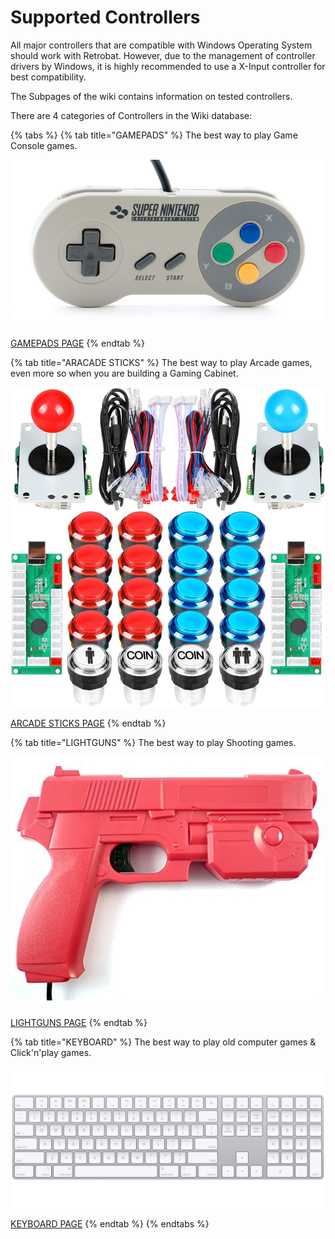 # Supported Controllers

All major controllers that are compatible with Windows Operating System should work with Retrobat. However, due to the management of controller drivers by Windows, it is highly recommended to use a X-Input controller for best compatibility.



The Subpages of the wiki contains information on tested controllers.



There are 4 categories of Controllers in the Wiki database:

{% tabs %}
{% tab title="GAMEPADS" %}
The best way to play Game Console games.

![](<../../.gitbook/assets/image (1) (3).png>)

[GAMEPADS PAGE](gamepads.md)
{% endtab %}

{% tab title="ARACADE STICKS" %}
The best way to play Arcade games, even more so when you are building a Gaming Cabinet.

![](<../../.gitbook/assets/image (4).png>)

[ARCADE STICKS PAGE](arcade-sticks.md)
{% endtab %}

{% tab title="LIGHTGUNS" %}
The best way to play Shooting games.

![](<../../.gitbook/assets/image (9) (1).png>)

[LIGHTGUNS PAGE](lightguns/)
{% endtab %}

{% tab title="KEYBOARD" %}
The best way to play old computer games & Click'n'play games.

![](<../../.gitbook/assets/image (3).png>)

[KEYBOARD PAGE](keyboard.md)
{% endtab %}
{% endtabs %}

